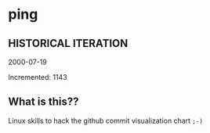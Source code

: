 # ping

## HISTORICAL ITERATION
2000-07-19

Incremented: 1143

## What is this?? 
Linux skills to hack the github commit visualization chart `;-)`
